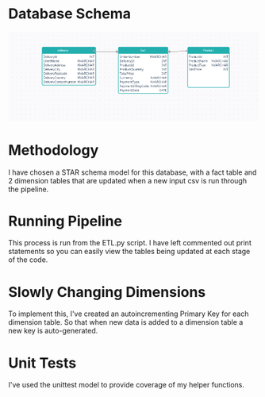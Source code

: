 # Database Schema

![alt text](https://github.com/joey-91/SQLite-Data-Warehouse-Task/blob/main/diagrams/schema.PNG)


# Methodology

I have chosen a STAR schema model for this database, with a fact table and 2 dimension tables that are updated when a new input csv is run through the pipeline.


# Running Pipeline

This process is run from the ETL.py script. I have left commented out print statements so you can easily view the tables being updated at each stage of the code.


#  Slowly Changing Dimensions

To implement this, I've created an autoincrementing Primary Key for each dimension table. So that when new data is added to a dimension table a new key is auto-generated. 


# Unit Tests

I've used the unittest model to provide coverage of my helper functions.
